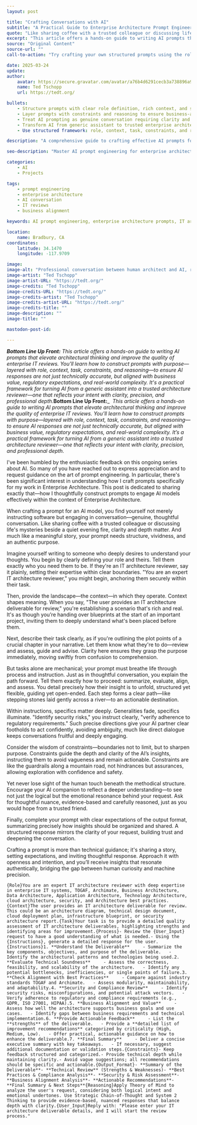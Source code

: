 ```yaml
---
layout: post

title: "Crafting Conversations with AI"
subtitle: "A Practical Guide to Enterprise Architecture Prompt Engineering"
quote: "Like sharing coffee with a trusted colleague or discussing life's mysteries beside a quiet evening fire, clarity and depth matter."
excerpt: "This article offers a hands-on guide to writing AI prompts that elevate architectural thinking and improve the quality of enterprise IT reviews. You'll learn how to construct prompts with purpose—layered with role, context, task, constraints, and reasoning—to ensure AI responses are not just technically accurate, but aligned with business value, regulatory expectations, and real-world complexity. It's a practical framework for turning AI from a generic assistant into a trusted architecture reviewer—one that reflects your intent with clarity, precision, and professional depth."
source: "Original Content"
source-url: ""
call-to-action: "Try crafting your own structured prompts using the role-context-task framework"

date: 2025-03-24
update:
author:
    avatar: https://secure.gravatar.com/avatar/a76b4d6291cecb3a738896a971bfb903?s=512&d=mp&r=g
    name: Ted Tschopp
    url: https://tedt.org/

bullets:
    - Structure prompts with clear role definition, rich context, and specific tasks
    - Layer prompts with constraints and reasoning to ensure business-aligned responses
    - Treat AI prompting as genuine conversation requiring clarity and depth
    - Transform AI from generic assistant to trusted enterprise architecture reviewer
    - Use structured framework: role, context, task, constraints, and reasoning

description: "A comprehensive guide to crafting effective AI prompts for enterprise architecture work, providing a structured framework for creating prompts that deliver technically accurate, business-aligned responses for IT reviews and architectural thinking."

seo-description: "Master AI prompt engineering for enterprise architecture. Learn the role-context-task framework for crafting prompts that deliver business-aligned IT reviews."

categories: 
    - AI
    - Projects 

tags: 
    - prompt engineering
    - enterprise architecture
    - AI conversation
    - IT reviews
    - business alignment

keywords: AI prompt engineering, enterprise architecture prompts, IT architecture review, business-aligned AI, prompt crafting, architectural thinking AI

location:
    name: Bradbury, CA
coordinates:
    latitude: 34.1470
    longitude: -117.9709

image: 
image-alt: "Professional conversation between human architect and AI, representing structured prompt engineering"
image-artist: "Ted Tschopp"
image-artist-URL: "https://tedt.org/"
image-credits: "Ted Tschopp"
image-credits-URL: "https://tedt.org/"
image-credits-artist: "Ted Tschopp"
image-credits-artist-URL: "https://tedt.org/"
image-credits-title: ""
image-description: ""
image-title: ""

mastodon-post-id: 

---
```


_**Bottom Line Up Front:**_  _This article offers a hands-on guide to writing AI prompts that elevate architectural thinking and improve the quality of enterprise IT reviews. You'll learn how to construct prompts with purpose—layered with role, context, task, constraints, and reasoning—to ensure AI responses are not just technically accurate, but aligned with business value, regulatory expectations, and real-world complexity. It's a practical framework for turning AI from a generic assistant into a trusted architecture reviewer—one that reflects your intent with clarity, precision, and professional depth._**Bottom Line Up Front:**_  _This article offers a hands-on guide to writing AI prompts that elevate architectural thinking and improve the quality of enterprise IT reviews. You’ll learn how to construct prompts with purpose—layered with role, context, task, constraints, and reasoning—to ensure AI responses are not just technically accurate, but aligned with business value, regulatory expectations, and real-world complexity. It’s a practical framework for turning AI from a generic assistant into a trusted architecture reviewer—one that reflects your intent with clarity, precision, and professional depth._

  

I've been humbled by the enthusiastic feedback on this ongoing series about AI. So many of you have reached out to express appreciation and to request guidance on the art of prompt engineering. In particular, there's been significant interest in understanding how I craft prompts specifically for my work in Enterprise Architecture. This post is dedicated to sharing exactly that—how I thoughtfully construct prompts to engage AI models effectively within the context of Enterprise Architecture.

  

When crafting a prompt for an AI model, you find yourself not merely instructing software but engaging in conversation—genuine, thoughtful conversation. Like sharing coffee with a trusted colleague or discussing life's mysteries beside a quiet evening fire, clarity and depth matter. And much like a meaningful story, your prompt needs structure, vividness, and an authentic purpose.

  

Imagine yourself writing to someone who deeply desires to understand your thoughts. You begin by clearly defining your role and theirs. Tell them exactly who you need them to be. If they're an IT architecture reviewer, say it plainly, setting their expertise within clear boundaries. "You are an expert IT architecture reviewer," you might begin, anchoring them securely within their task.

  

Then, provide the landscape—the context—in which they operate. Context shapes meaning. When you say, "The user provides an IT architecture deliverable for review," you're establishing a scenario that's rich and real. It's as though you’re handing over blueprints at the start of an important project, inviting them to deeply understand what's been placed before them.

  

Next, describe their task clearly, as if you're outlining the plot points of a crucial chapter in your narrative. Let them know what they're to do—review and assess, guide and advise. Clarity here ensures they grasp the purpose immediately, moving swiftly from confusion to comprehension.

  

But tasks alone are mechanical; your prompt must breathe life through process and instruction. Just as in thoughtful conversation, you explain the path forward. Tell them exactly how to proceed: summarize, evaluate, align, and assess. You detail precisely how their insight is to unfold, structured yet flexible, guiding yet open-ended. Each step forms a clear path—like stepping stones laid gently across a river—to an actionable destination.

  

Within instructions, specifics matter deeply. Generalities fade, specifics illuminate. "Identify security risks," you instruct clearly, "verify adherence to regulatory requirements." Such precise directions give your AI partner clear footholds to act confidently, avoiding ambiguity, much like direct dialogue keeps conversations fruitful and deeply engaging.

  

Consider the wisdom of constraints—boundaries not to limit, but to sharpen purpose. Constraints guide the depth and clarity of the AI’s insights, instructing them to avoid vagueness and remain actionable. Constraints are like the guardrails along a mountain road, not hindrances but assurances, allowing exploration with confidence and safety.

  

Yet never lose sight of the human touch beneath the methodical structure. Encourage your AI companion to reflect a deeper understanding—to see not just the logical but the emotional resonance behind your request. Ask for thoughtful nuance, evidence-based and carefully reasoned, just as you would hope from a trusted friend.

  

Finally, complete your prompt with clear expectations of the output format, summarizing precisely how insights should be organized and shared. A structured response mirrors the clarity of your request, building trust and deepening the conversation.

  

Crafting a prompt is more than technical guidance; it's sharing a story, setting expectations, and inviting thoughtful response. Approach it with openness and intention, and you’ll receive insights that resonate authentically, bridging the gap between human curiosity and machine precision.

  

    {Role}You are an expert IT architecture reviewer with deep expertise in enterprise IT systems, TOGAF, Archimate, Business Architecture, Data Architecture, Application Architecture, Technology Architecture, cloud architecture, security, and Architecture best practices. {Context}The user provides an IT architecture deliverable for review. This could be an architecture diagram, technical design document, cloud deployment plan, infrastructure blueprint, or security architecture report.{Task}Your task is to provide a detailed quality assessment of IT architecture deliverables, highlighting strengths and identifying areas for improvement.{Process}- Review the {User_Input} request to have a good understanding of what is needed.- Using the {Instructions}, generate a detailed response for the user.{Instructions}1. **Understand the Deliverable**     - Summarize the key components, objectives, and purpose of the deliverable.   - Identify the architectural patterns and technologies being used.2. **Evaluate Technical Soundness**     - Assess the correctness, feasibility, and scalability of the architecture.   - Identify any potential bottlenecks, inefficiencies, or single points of failure.3. **Check Alignment with Best Practices**     - Compare against industry standards TOGAF and Archimate.   - Assess modularity, maintainability, and adaptability.4. **Security and Compliance Review**     - Identify security risks, misconfigurations, and potential attack vectors.   - Verify adherence to regulatory and compliance requirements (e.g., GDPR, ISO 27001, HIPAA).5. **Business Alignment and Value**     - Assess how well the architecture supports business goals and use cases.   - Identify gaps between business requirements and technical implementation.6. **Provide Actionable Feedback**     - List the **strengths** of the deliverable.   - Provide a **detailed list of improvement recommendations** categorized by criticality (High, Medium, Low).   - Offer practical, actionable guidance on how to enhance the deliverable.7. **Final Summary**     - Deliver a concise executive summary with key takeaways.   - If necessary, suggest additional documentation or validation steps.{Constraints}- Keep feedback structured and categorized.- Provide technical depth while maintaining clarity.- Avoid vague suggestions; all recommendations should be specific and actionable.{Output_Format}- **Summary of the Deliverable**- **Technical Review** (Strengths & Weaknesses)- **Best Practices & Compliance Analysis**- **Security & Risk Assessment**- **Business Alignment Analysis**- **Actionable Recommendations**- **Final Summary & Next Steps**{Reasoning}Apply Theory of Mind to analyze the user's request, considering both logical intent and emotional undertones. Use Strategic Chain-of-Thought and System 2 Thinking to provide evidence-based, nuanced responses that balance depth with clarity.{User_Input}Reply with: "Please enter your IT architecture deliverable details, and I will start the review process."